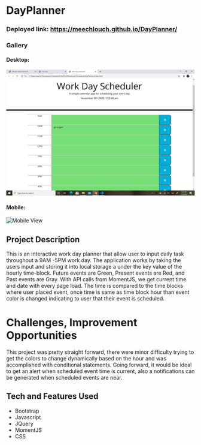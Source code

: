 # DayPlanner
### Deployed link: https://meechlouch.github.io/DayPlanner/
### Gallery

#### Desktop:
![Desktop View](img/Screenshot%20(10).png)

#### Mobile:
![Mobile View](img/Screenshot%20(26).png)

## Project Description

This is an interactive work day planner that allow user to input daily task throughout a 9AM -5PM work day.
The application works by taking the users input and storing it into local storage a under the key value of the hourly time-block.
Future events are Green, Present events are Red, and Past events are Gray. With API calls from MomentJS, we get current time and date with every page load.
The time is compared to the time blocks where user placed event, once time is same as time block hour than event color is changed indicating to user that their event is scheduled.

# Challenges, Improvement Opportunities

This project was pretty straight forward, there were minor difficulty trying to get the colors to change dynamically based on the hour and was accomplished with conditional statements. Going forward, it would be ideal to get an alert when scheduled event time is current, also a notifications can be generated when scheduled events are near.

## Tech and Features Used

* Bootstrap
* Javascript
* JQuery
* MomentJS
* CSS
